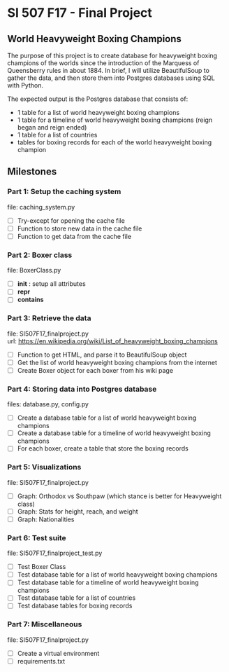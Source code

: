 # SI 507 F17 - Final Project
## World Heavyweight Boxing Champions
The purpose of this project is to create database for heavyweight boxing champions of the worlds since the introduction of the Marquess of Queensberry rules in about 1884. In brief, I will utilize BeautifulSoup to gather the data, and then store them into Postgres databases using SQL with Python.

The expected output is the Postgres database that consists of:
* 1 table for a list of world heavyweight boxing champions 
* 1 table for a timeline of world heavyweight boxing champions (reign began and reign ended)
* 1 table for a list of countries
* tables for boxing records for each of the world heavyweight boxing champion

## Milestones
### Part 1: Setup the caching system
file: caching_system.py
- [ ] Try-except for opening the cache file
- [ ] Function to store new data in the cache file
- [ ] Function to get data from the cache file

### Part 2: Boxer class
file: BoxerClass.py
- [ ] __init__ : setup all attributes
- [ ] __repr__
- [ ] __contains__

### Part 3: Retrieve the data
file: SI507F17_finalproject.py  
url: https://en.wikipedia.org/wiki/List_of_heavyweight_boxing_champions
- [ ] Function to get HTML, and parse it to BeautifulSoup object
- [ ] Get the list of world heavyweight boxing champions from the internet
- [ ] Create Boxer object for each boxer from his wiki page

### Part 4: Storing data into Postgres database
files: database.py, config.py
- [ ] Create a database table for a list of world heavyweight boxing champions
- [ ] Create a database table for a timeline of world heavyweight boxing champions
- [ ] For each boxer, create a table that store the boxing records

### Part 5: Visualizations
file: SI507F17_finalproject.py
- [ ] Graph: Orthodox vs Southpaw (which stance is better for Heavyweight class)
- [ ] Graph: Stats for height, reach, and weight
- [ ] Graph: Nationalities

### Part 6: Test suite
file: SI507F17_finalproject_test.py
- [ ] Test Boxer Class
- [ ] Test database table for a list of world heavyweight boxing champions
- [ ] Test database table for a timeline of world heavyweight boxing champions
- [ ] Test database table for a list of countries
- [ ] Test database tables for boxing records

### Part 7: Miscellaneous
file: SI507F17_finalproject.py
- [ ] Create a virtual environment
- [ ] requirements.txt